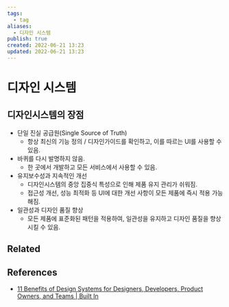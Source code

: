 ```yaml
---
tags:
  - tag
aliases:
  - 디자인 시스템
publish: true
created: 2022-06-21 13:23
updated: 2022-06-21 13:23
---
```


# 디자인 시스템

## 디자인시스템의 장점

- 단일 진실 공급원(Single Source of Truth)
	- 항상 최신의 기능 정의 / 디자인가이드를 확인하고, 이를 따르는 UI를 사용할 수 있음.
- 바퀴를 다시 발명하지 않음.
	- 한 곳에서 개발하고 모든 서비스에서 사용할 수 있음.
- 유지보수성과 지속적인 개선
	- 디자인시스템의 중앙 집중식 특성으로 인해 제품 유지 관리가 쉬워짐.
	- 접근성 개선, 성능 최적화 등 UI에 대한 개선 사항이 모든 제품에 즉시 적용 가능해짐.
- 일관성과 디자인 품질 향상
	- 모든 제품에 표준화된 패턴을 적용하여, 일관성을 유지하고 디자인 품질을 향상시킬 수 있음.

## Related

## References

- [11 Benefits of Design Systems for Designers, Developers, Product Owners, and Teams | Built In](https://builtin.com/design-ux/11-benefits-design-systems)